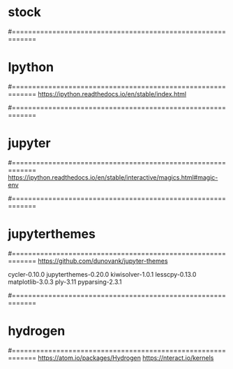 # stock



#============================================================
# Ipython
#============================================================
https://ipython.readthedocs.io/en/stable/index.html

#============================================================
# jupyter
#============================================================
https://ipython.readthedocs.io/en/stable/interactive/magics.html#magic-env

#============================================================
# jupyterthemes
#============================================================
https://github.com/dunovank/jupyter-themes

cycler-0.10.0
jupyterthemes-0.20.0
kiwisolver-1.0.1
lesscpy-0.13.0
matplotlib-3.0.3
ply-3.11 pyparsing-2.3.1


#============================================================
# hydrogen
#============================================================
https://atom.io/packages/Hydrogen
https://nteract.io/kernels

